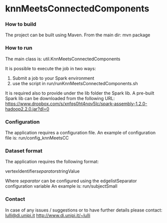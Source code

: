 # knnMeetsConnectedComponents

### How to build ###

The project can be built using Maven.
From the main dir:
mvn package

### How to run ###

The main class is: util.KnnMeetsConnectedComponents

It is possible to execute the job in two ways:
1) Submit a job to your Spark environment
2) use the script in run/runKnnMeetsConnectedComponents.sh

It is required also to provide under the lib folder the Spark lib.
A pre-built Spark lib can be downloaded from the following URL:
https://www.dropbox.com/s/xnfqs0ht4nqv5lc/spark-assembly-1.2.0-hadoop2.2.0.jar?dl=0

### Configuration ###

The application requires a configuration file.
An example of configuration file is: run/config_knnMeetsCC

### Dataset format ###

The application requires the following format:

vertexIdentifier*separator*stringValue

Where *separator* can be configured using the edgelistSeparator configuration variable
An example is: run/subjectSmall

### Contact ###

In case of any issues / suggestions or to have further details please contact: lulli@di.unipi.it
http://www.di.unipi.it/~lulli
